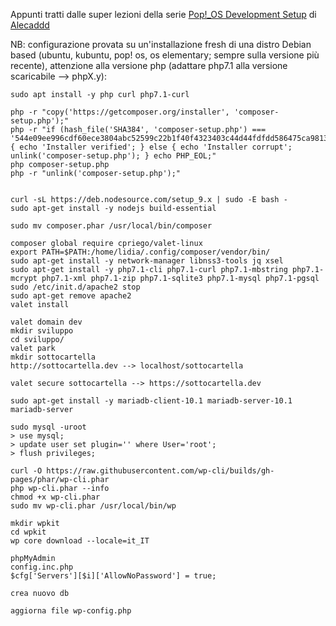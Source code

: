 Appunti tratti dalle super lezioni della serie [Pop!_OS Development Setup](https://www.youtube.com/watch?v=zu42YzJ8_OM&list=PLriKzYyLb28l4vbFOrb0wIr11Iguj4Ur1 "Pop!_OS Development Setup") di [Alecaddd](https://github.com/Alecaddd)

NB: configurazione provata su un'installazione fresh di una distro Debian based (ubuntu, kubuntu, pop! os, os elementary; sempre sulla versione più recente), attenzione alla versione php (adattare php7.1 alla versione scaricabile --> phpX.y):
```
sudo apt install -y php curl php7.1-curl

php -r "copy('https://getcomposer.org/installer', 'composer-setup.php');"
php -r "if (hash_file('SHA384', 'composer-setup.php') === '544e09ee996cdf60ece3804abc52599c22b1f40f4323403c44d44fdfdd586475ca9813a858088ffbc1f233e9b180f061') { echo 'Installer verified'; } else { echo 'Installer corrupt'; unlink('composer-setup.php'); } echo PHP_EOL;"
php composer-setup.php
php -r "unlink('composer-setup.php');"


curl -sL https://deb.nodesource.com/setup_9.x | sudo -E bash -
sudo apt-get install -y nodejs build-essential

sudo mv composer.phar /usr/local/bin/composer

composer global require cpriego/valet-linux
export PATH=$PATH:/home/lidia/.config/composer/vendor/bin/
sudo apt-get install -y network-manager libnss3-tools jq xsel
sudo apt-get install -y php7.1-cli php7.1-curl php7.1-mbstring php7.1-mcrypt php7.1-xml php7.1-zip php7.1-sqlite3 php7.1-mysql php7.1-pgsql
sudo /etc/init.d/apache2 stop
sudo apt-get remove apache2
valet install

valet domain dev
mkdir sviluppo
cd sviluppo/
valet park
mkdir sottocartella
http://sottocartella.dev --> localhost/sottocartella

valet secure sottocartella --> https://sottocartella.dev

sudo apt-get install -y mariadb-client-10.1 mariadb-server-10.1 mariadb-server
 
sudo mysql -uroot
> use mysql;
> update user set plugin='' where User='root';
> flush privileges;

curl -O https://raw.githubusercontent.com/wp-cli/builds/gh-pages/phar/wp-cli.phar
php wp-cli.phar --info
chmod +x wp-cli.phar
sudo mv wp-cli.phar /usr/local/bin/wp

mkdir wpkit
cd wpkit
wp core download --locale=it_IT

phpMyAdmin
config.inc.php
$cfg['Servers'][$i]['AllowNoPassword'] = true;

crea nuovo db

aggiorna file wp-config.php
```
